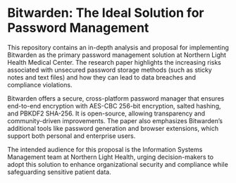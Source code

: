
# Bitwarden: The Ideal Solution for Password Management

This repository contains an in-depth analysis and proposal for implementing Bitwarden as the primary password management solution at Northern Light Health Medical Center. The research paper highlights the increasing risks associated with unsecured password storage methods (such as sticky notes and text files) and how they can lead to data breaches and compliance violations. 

Bitwarden offers a secure, cross-platform password manager that ensures end-to-end encryption with AES-CBC 256-bit encryption, salted hashing, and PBKDF2 SHA-256. It is open-source, allowing transparency and community-driven improvements. The paper also emphasizes Bitwarden’s additional tools like password generation and browser extensions, which support both personal and enterprise users.

The intended audience for this proposal is the Information Systems Management team at Northern Light Health, urging decision-makers to adopt this solution to enhance organizational security and compliance while safeguarding sensitive patient data.

